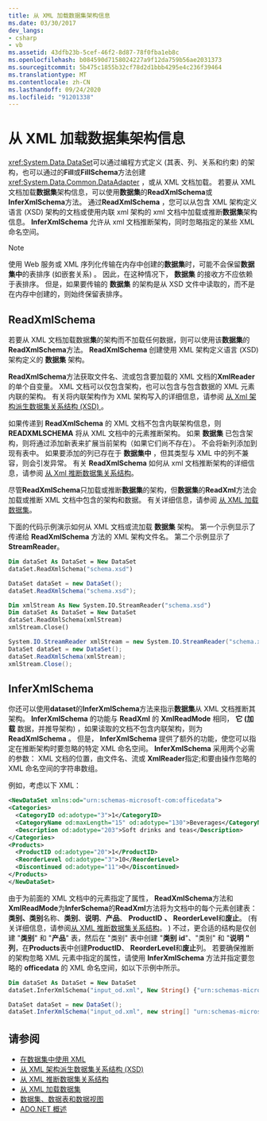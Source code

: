 ```yaml
---
title: 从 XML 加载数据集架构信息
ms.date: 03/30/2017
dev_langs:
- csharp
- vb
ms.assetid: 43dfb23b-5cef-46f2-8d87-78f0fba1eb8c
ms.openlocfilehash: b084590d7158024227a9f12da759b56ae2031373
ms.sourcegitcommit: 5b475c1855b32cf78d2d1bbb4295e4c236f39464
ms.translationtype: MT
ms.contentlocale: zh-CN
ms.lasthandoff: 09/24/2020
ms.locfileid: "91201338"
---
```

# <a name="loading-dataset-schema-information-from-xml"></a>从 XML 加载数据集架构信息

<xref:System.Data.DataSet>可以通过编程方式定义 (其表、列、关系和约束) 的架构，也可以通过的**Fill**或**FillSchema**方法创建 <xref:System.Data.Common.DataAdapter> ，或从 XML 文档加载。 若要从 XML 文档加载**数据集**架构信息，可以使用**数据集**的**ReadXmlSchema**或**InferXmlSchema**方法。 通过**ReadXmlSchema** ，您可以从包含 XML 架构定义语言 (XSD) 架构的文档或使用内联 xml 架构的 xml 文档中加载或推断**数据集**架构信息。 **InferXmlSchema** 允许从 xml 文档推断架构，同时忽略指定的某些 XML 命名空间。  
  
> [!NOTE]
> 使用 Web 服务或 XML 序列化传输在内存中创建的**数据集**时，可能不会保留**数据集中**的表排序 (如嵌套关系) 。 因此，在这种情况下， **数据集** 的接收方不应依赖于表排序。 但是，如果要传输的 **数据集** 的架构是从 XSD 文件中读取的，而不是在内存中创建的，则始终保留表排序。  
  
## <a name="readxmlschema"></a>ReadXmlSchema  

 若要从 XML 文档加载数据**集**的架构而不加载任何数据，则可以使用该**数据集**的**ReadXmlSchema**方法。 **ReadXmlSchema** 创建使用 XML 架构定义语言 (XSD) 架构定义的 **数据集** 架构。  
  
 **ReadXmlSchema**方法获取文件名、流或包含要加载的 XML 文档的**XmlReader**的单个自变量。 XML 文档可以仅包含架构，也可以包含与包含数据的 XML 元素内联的架构。 有关将内联架构作为 XML 架构写入的详细信息，请参阅 [从 Xml 架构派生数据集关系结构 (XSD) ](deriving-dataset-relational-structure-from-xml-schema-xsd.md)。  
  
 如果传递到 **ReadXmlSchema** 的 XML 文档不包含内联架构信息，则 **READXMLSCHEMA** 将从 XML 文档中的元素推断架构。 如果 **数据集** 已包含架构，则将通过添加新表来扩展当前架构（如果它们尚不存在）。 不会将新列添加到现有表中。 如果要添加的列已存在于 **数据集中** ，但其类型与 XML 中的列不兼容，则会引发异常。 有关 **ReadXmlSchema** 如何从 xml 文档推断架构的详细信息，请参阅 [从 Xml 推断数据集关系结构](inferring-dataset-relational-structure-from-xml.md)。  
  
 尽管**ReadXmlSchema**只加载或推断**数据集**的架构，但**数据集**的**ReadXml**方法会加载或推断 XML 文档中包含的架构和数据。 有关详细信息，请参阅 [从 XML 加载数据集](loading-a-dataset-from-xml.md)。  
  
 下面的代码示例演示如何从 XML 文档或流加载 **数据集** 架构。 第一个示例显示了传递给 **ReadXmlSchema** 方法的 XML 架构文件名。 第二个示例显示了 **StreamReader**。  
  
```vb  
Dim dataSet As DataSet = New DataSet  
dataSet.ReadXmlSchema("schema.xsd")  
```  
  
```csharp  
DataSet dataSet = new DataSet();  
dataSet.ReadXmlSchema("schema.xsd");  
```  
  
```vb  
Dim xmlStream As New System.IO.StreamReader("schema.xsd")
Dim dataSet As DataSet = New DataSet  
dataSet.ReadXmlSchema(xmlStream)  
xmlStream.Close()  
```  
  
```csharp  
System.IO.StreamReader xmlStream = new System.IO.StreamReader("schema.xsd");  
DataSet dataSet = new DataSet();  
dataSet.ReadXmlSchema(xmlStream);  
xmlStream.Close();  
```  
  
## <a name="inferxmlschema"></a>InferXmlSchema  

 你还可以使用**dataset**的**InferXmlSchema**方法来指示**数据集**从 XML 文档推断其架构。 **InferXmlSchema** 的功能与 **ReadXml** 的 **XmlReadMode** 相同， **它 (加载** 数据，并推导架构) ，如果读取的文档不包含内联架构，则为 **ReadXmlSchema** 。 但是， **InferXmlSchema** 提供了额外的功能，使您可以指定在推断架构时要忽略的特定 XML 命名空间。 **InferXmlSchema** 采用两个必需的参数： XML 文档的位置，由文件名、流或 **XmlReader**指定;和要由操作忽略的 XML 命名空间的字符串数组。  
  
 例如，考虑以下 XML：  
  
```xml  
<NewDataSet xmlns:od="urn:schemas-microsoft-com:officedata">  
<Categories>  
  <CategoryID od:adotype="3">1</CategoryID>
  <CategoryName od:maxLength="15" od:adotype="130">Beverages</CategoryName>
  <Description od:adotype="203">Soft drinks and teas</Description>
</Categories>  
<Products>  
  <ProductID od:adotype="20">1</ProductID>
  <ReorderLevel od:adotype="3">10</ReorderLevel>
  <Discontinued od:adotype="11">0</Discontinued>
</Products>  
</NewDataSet>  
```  
  
 由于为前面的 XML 文档中的元素指定了属性， **ReadXmlSchema**方法和**XmlReadMode**为**InferSchema**的**ReadXml**方法将为文档中的每个元素创建表：**类别、类别**名称、**类别**、**说明**、**产品**、 **ProductID** **、** **ReorderLevel**和**废止**。  (有关详细信息，请参阅[从 XML 推断数据集关系结构](inferring-dataset-relational-structure-from-xml.md)。 ) 不过，更合适的结构是仅创建 "**类别**" 和 "**产品**" 表，然后在 "类别" 表中创建 "**类别** **id**"、"类别" 和 "**说明** **" 列**，在**Products**表中创建**ProductID**、 **ReorderLevel**和**废止**列。 若要确保推断的架构忽略 XML 元素中指定的属性，请使用 **InferXmlSchema** 方法并指定要忽略的 **officedata** 的 XML 命名空间，如以下示例中所示。  
  
```vb  
Dim dataSet As DataSet = New DataSet  
dataSet.InferXmlSchema("input_od.xml", New String() {"urn:schemas-microsoft-com:officedata"})  
```  
  
```csharp  
DataSet dataSet = new DataSet();  
dataSet.InferXmlSchema("input_od.xml", new string[] "urn:schemas-microsoft-com:officedata");  
```  
  
## <a name="see-also"></a>请参阅

- [在数据集中使用 XML](using-xml-in-a-dataset.md)
- [从 XML 架构派生数据集关系结构 (XSD)](deriving-dataset-relational-structure-from-xml-schema-xsd.md)
- [从 XML 推断数据集关系结构](inferring-dataset-relational-structure-from-xml.md)
- [从 XML 加载数据集](loading-a-dataset-from-xml.md)
- [数据集、数据表和数据视图](index.md)
- [ADO.NET 概述](../ado-net-overview.md)
